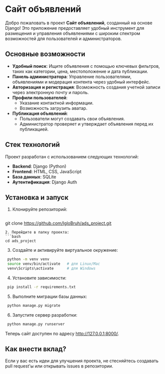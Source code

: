 # Сайт объявлений

Добро пожаловать в проект **Сайт объявлений**, созданный на основе Django! Это приложение предоставляет удобный инструмент для размещения и управления объявлениями с широким спектром возможностей для пользователей и администраторов.

## Основные возможности

- **Удобный поиск**: Ищите объявления с помощью ключевых фильтров, таких как категории, цена, местоположение и дата публикации.
- **Панель администратора**: Управление пользователями, объявлениями и модерация контента через удобный интерфейс.
- **Авторизация и регистрация**: Возможность создания учетной записи через электронную почту и пароль.
- **Профили пользователей**:
  - Указание контактной информации.
  - Возможность загрузить аватар.
- **Публикация объявлений**:
  - Пользователи могут создавать свои объявления.
  - Администратор проверяет и утверждает объявления перед их публикацией.

## Стек технологий

Проект разработан с использованием следующих технологий:
- **Backend**: Django (Python)
- **Frontend**: HTML, CSS, JavaScript
- **База данных**: SQLite 
- **Аутентификация**: Django Auth

## Установка и запуск

1. Клонируйте репозиторий:
   ```bash
  git clone https://github.com/IgloBruh/ads_project.git
   ```
2. Перейдите в папку проекта:
  ```bash
  cd ads_project
  ```
3. Создайте и активируйте виртуальное окружение:
  ```bash
   python -m venv venv
   source venv/bin/activate   # для Linux/Mac
   venv\Scripts\activate      # для Windows
  ```
4. Установите зависимости:
  ```bash
   pip install -r requirements.txt
  ```
5. Выполните миграции базы данных:
  ```bash
   python manage.py migrate
  ```
6. Запустите сервер разработки:
  ```bash
   python manage.py runserver
  ```
   
Теперь сайт доступен по адресу http://127.0.0.1:8000/.

## Как внести вклад?

Если у вас есть идеи для улучшения проекта, не стесняйтесь создавать pull request'ы или открывать issues в репозитории.
